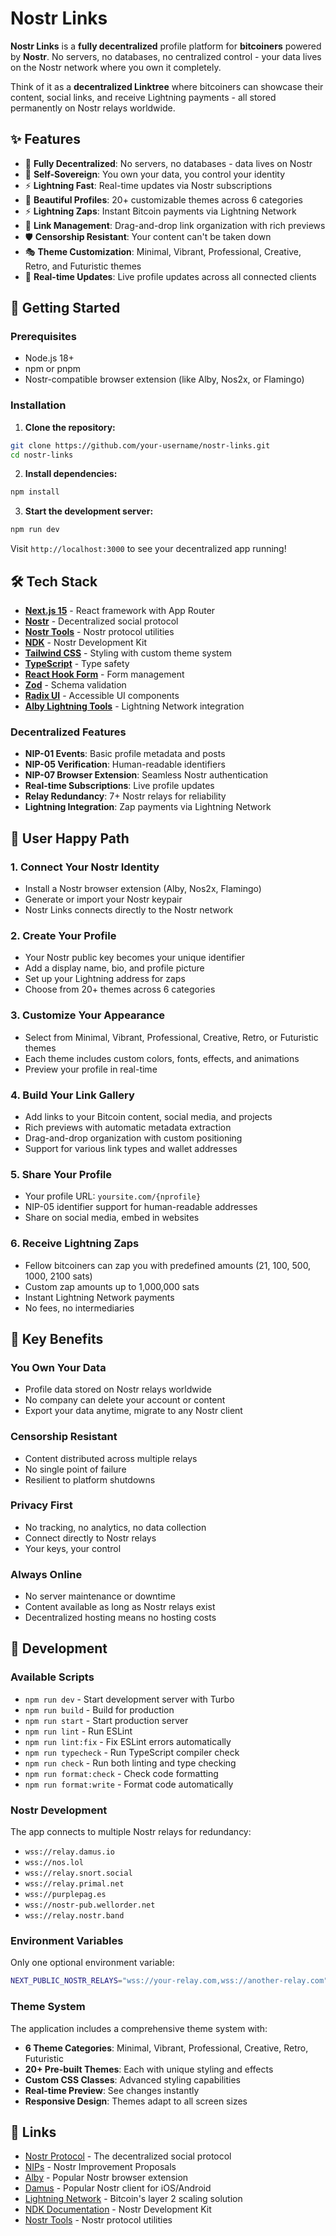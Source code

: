 # Nostr Links

**Nostr Links** is a **fully decentralized** profile platform for **bitcoiners** powered by **Nostr**. No servers, no databases, no centralized control - your data lives on the Nostr network where you own it completely.

Think of it as a **decentralized Linktree** where bitcoiners can showcase their content, social links, and receive Lightning payments - all stored permanently on Nostr relays worldwide.

## ✨ Features

- 🚀 **Fully Decentralized**: No servers, no databases - data lives on Nostr
- 🔐 **Self-Sovereign**: You own your data, you control your identity
- ⚡ **Lightning Fast**: Real-time updates via Nostr subscriptions
- 🎨 **Beautiful Profiles**: 20+ customizable themes across 6 categories
- ⚡ **Lightning Zaps**: Instant Bitcoin payments via Lightning Network
- 🔗 **Link Management**: Drag-and-drop link organization with rich previews
- 🛡️ **Censorship Resistant**: Your content can't be taken down
- 🎭 **Theme Customization**: Minimal, Vibrant, Professional, Creative, Retro, and Futuristic themes
- 🔄 **Real-time Updates**: Live profile updates across all connected clients

## 🚀 Getting Started

### Prerequisites

- Node.js 18+
- npm or pnpm
- Nostr-compatible browser extension (like Alby, Nos2x, or Flamingo)

### Installation

1. **Clone the repository:**
```bash
git clone https://github.com/your-username/nostr-links.git
cd nostr-links
```

2. **Install dependencies:**
```bash
npm install
```

3. **Start the development server:**
```bash
npm run dev
```

Visit `http://localhost:3000` to see your decentralized app running!

## 🛠️ Tech Stack

- **[Next.js 15](https://nextjs.org)** - React framework with App Router
- **[Nostr](https://nostr.com)** - Decentralized social protocol
- **[Nostr Tools](https://github.com/nbd-wtf/nostr-tools)** - Nostr protocol utilities
- **[NDK](https://github.com/nostr-dev-kit/ndk)** - Nostr Development Kit
- **[Tailwind CSS](https://tailwindcss.com)** - Styling with custom theme system
- **[TypeScript](https://typescriptlang.org)** - Type safety
- **[React Hook Form](https://react-hook-form.com)** - Form management
- **[Zod](https://zod.dev)** - Schema validation
- **[Radix UI](https://www.radix-ui.com)** - Accessible UI components
- **[Alby Lightning Tools](https://github.com/getAlby/lightning-tools)** - Lightning Network integration

### Decentralized Features

- **NIP-01 Events**: Basic profile metadata and posts
- **NIP-05 Verification**: Human-readable identifiers
- **NIP-07 Browser Extension**: Seamless Nostr authentication
- **Real-time Subscriptions**: Live profile updates
- **Relay Redundancy**: 7+ Nostr relays for reliability
- **Lightning Integration**: Zap payments via Lightning Network

## 📱 User Happy Path

### 1. **Connect Your Nostr Identity**
- Install a Nostr browser extension (Alby, Nos2x, Flamingo)
- Generate or import your Nostr keypair
- Nostr Links connects directly to the Nostr network

### 2. **Create Your Profile**
- Your Nostr public key becomes your unique identifier
- Add a display name, bio, and profile picture
- Set up your Lightning address for zaps
- Choose from 20+ themes across 6 categories

### 3. **Customize Your Appearance**
- Select from Minimal, Vibrant, Professional, Creative, Retro, or Futuristic themes
- Each theme includes custom colors, fonts, effects, and animations
- Preview your profile in real-time

### 4. **Build Your Link Gallery**
- Add links to your Bitcoin content, social media, and projects
- Rich previews with automatic metadata extraction
- Drag-and-drop organization with custom positioning
- Support for various link types and wallet addresses

### 5. **Share Your Profile**
- Your profile URL: `yoursite.com/{nprofile}`
- NIP-05 identifier support for human-readable addresses
- Share on social media, embed in websites

### 6. **Receive Lightning Zaps**
- Fellow bitcoiners can zap you with predefined amounts (21, 100, 500, 1000, 2100 sats)
- Custom zap amounts up to 1,000,000 sats
- Instant Lightning Network payments
- No fees, no intermediaries

## 🎯 Key Benefits

### **You Own Your Data**
- Profile data stored on Nostr relays worldwide
- No company can delete your account or content
- Export your data anytime, migrate to any Nostr client

### **Censorship Resistant**
- Content distributed across multiple relays
- No single point of failure
- Resilient to platform shutdowns

### **Privacy First**
- No tracking, no analytics, no data collection
- Connect directly to Nostr relays
- Your keys, your control

### **Always Online**
- No server maintenance or downtime
- Content available as long as Nostr relays exist
- Decentralized hosting means no hosting costs

## 🔧 Development

### Available Scripts

- `npm run dev` - Start development server with Turbo
- `npm run build` - Build for production
- `npm run start` - Start production server
- `npm run lint` - Run ESLint
- `npm run lint:fix` - Fix ESLint errors automatically
- `npm run typecheck` - Run TypeScript compiler check
- `npm run check` - Run both linting and type checking
- `npm run format:check` - Check code formatting
- `npm run format:write` - Format code automatically

### Nostr Development

The app connects to multiple Nostr relays for redundancy:
- `wss://relay.damus.io`
- `wss://nos.lol`
- `wss://relay.snort.social`
- `wss://relay.primal.net`
- `wss://purplepag.es`
- `wss://nostr-pub.wellorder.net`
- `wss://relay.nostr.band`

### Environment Variables

Only one optional environment variable:
```bash
NEXT_PUBLIC_NOSTR_RELAYS="wss://your-relay.com,wss://another-relay.com"
```

### Theme System

The application includes a comprehensive theme system with:
- **6 Theme Categories**: Minimal, Vibrant, Professional, Creative, Retro, Futuristic
- **20+ Pre-built Themes**: Each with unique styling and effects
- **Custom CSS Classes**: Advanced styling capabilities
- **Real-time Preview**: See changes instantly
- **Responsive Design**: Themes adapt to all screen sizes

## 🔗 Links

- [Nostr Protocol](https://nostr.com) - The decentralized social protocol
- [NIPs](https://github.com/nostr-protocol/nips) - Nostr Improvement Proposals
- [Alby](https://getalby.com) - Popular Nostr browser extension
- [Damus](https://damus.io) - Popular Nostr client for iOS/Android
- [Lightning Network](https://lightning.network) - Bitcoin's layer 2 scaling solution
- [NDK Documentation](https://github.com/nostr-dev-kit/ndk) - Nostr Development Kit
- [Nostr Tools](https://github.com/nbd-wtf/nostr-tools) - Nostr protocol utilities
